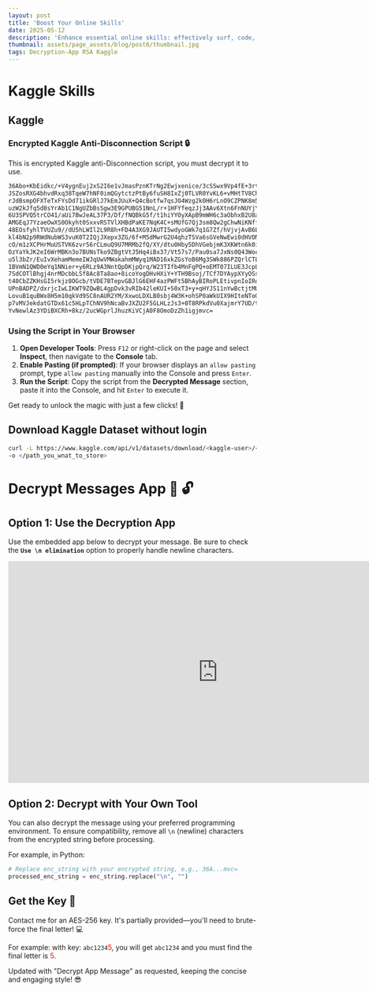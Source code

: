 ```yaml
---
layout: post
title: 'Boost Your Online Skills'
date: 2025-05-12
description: 'Enhance essential online skills: effectively surf, code, secure, and conquer various digital challenges.'
thumbnail: assets/page_assets/blog/post6/thumbnail.jpg
tags: Decryption-App RSA Kaggle
---
```

# Kaggle Skills

## Kaggle
### Encrypted Kaggle Anti-Disconnection Script 🔒
This is encrypted Kaggle anti-Disconnection script, you must decrypt it to use.
```html
36Abo+KbEidkc/+V4ygnEuj2xS2I6e1vJmasPznKTrNg2Ewjxenice/3cSSwx9Vp4fE+3rtRYQ8jBWF9us
JSZosRXG4bhvdRxq38TqeW7hNF0imQGytctzPtBy6fuSH8IxZj0TLVR0YvKL6+vMHtTV8Chqsxc6tIOYjD
rJdBsmpOFXTeTxFYsDd71ikGRlJ7kEmJUuX+Q4cBotfw7qsJO4Wzg2k0H6rLnO9CZPNK8m5aQDm1h4sgXN
uzW2kJfq5d8sYrAb1C1NgUZbBsSgw3E9GPUBG51NnL/r+1HFYfeqzJj3AAv6Xtn6FnNUYjYVLH3GqDctXf
6U3SPVQ5trCO41/aUi7BwJeAL37P3/Df/fNQBkG5f/t1hiYYOyXApB9mWH6c3aObhxB2U8a6HQt1OBPT+L
AMGEqJ7YzaeOwXS0Okyht0SxxvRSTVlXHBdPaKE7NqK4C+sMUfG7Qj3sm8Qw2gChwNiKNff+TLW4J3c8CM
48EOsfyhlTVUZu9//dU5hLWIl2L9R8h+FD4A3XG9JAUTI5wdyoGWk7q1G7Zf/hVjvjAvB6LGel6NirAFT/
kl4bN2p9RWdNubWS3vuK0T2IQjJXepx3ZG/6f+M5dMwrG2U4qhzTSVa6sGVeNwEwi0dHVONIlSBRRVNtiB
cO/m1zXCPHrMuUSTVK6zvr56rCLmuQ9U7MRMb2fQ/XY/dtu0Hby5DhVGebjmK3XKWtn6k0iLMxIjJgrgWD
OzYaYkJK2eI6WrMBKn3o7BUNsTko9ZBgtVtJ5Hq4iBx37/Vt57s7/Pau0sa7JxNs0Q43Woc4IZypW7/2ED
u5l3bZr/EuIvXehamMemeIWJqUwVMWakahmMWyq1MAD16xkZGsYoB6Mg3SWk886PZQrlCTL2U4AqKsFE3e
1BVmN1QWD0eYq1NNier+y6RLz9A3NntQpDKjpQrq/W23TIfb4MnFgPQ+oEMT07ILUE3JcpL1Tgbmnwr/j5
7SdCOTlBhgj4nrMDcbbLSf8Ac8Ta8ao+8icoYogDHvHXiY+YTH9Bsoj/TCf7DYAypXYyOSstftCMrBK5/Z
t40CbZZKHsGI5rkjz8OGcb/tVDE7BTepvGBJlG6EHF4azPWFt5BhAyBIRoPLEtivpnIoIRo6LcS+DLeUk3
UPnBADPZ/dxrjcIwLIKWT9ZQwBL4gpDvk3vRIb42leKUI+50xT3+y+qHYJS11nYwBctjtMUoy8tVMIdXFQ
LovuB1quBWx8H5m10qkVd9SC8nAUR2YM/XxwoLDXLB0sbj4W3K+ohSP0aWkUIX9HIteNToGj1vD/eJ2QvJ
p7vMVJekdatGTDx61c5HLpTChNV9hNcaBvJXZU2F5GLHLzJs3+0T8RPkdVu0XajmrY7UD/t55uASDgDZUd
YvNewlAz3YDiBXCRh+8kz/2ucWGprlJhuzKiVCjA0F8OmoDzZh1igjmvc=
```
### Using the Script in Your Browser

1. **Open Developer Tools**: Press `F12` or right-click on the page and select **Inspect**, then navigate to the **Console** tab.
2. **Enable Pasting (if prompted)**: If your browser displays an `allow pasting` prompt, type `allow pasting` manually into the Console and press `Enter`.
3. **Run the Script**: Copy the script from the **Decrypted Message** section, paste it into the Console, and hit `Enter` to execute it.

Get ready to unlock the magic with just a few clicks! 🚀

## Download Kaggle Dataset without login
```bash
curl -L https://www.kaggle.com/api/v1/datasets/download/<kaggle-user>/<dataset-name> \
-o </path_you_wnat_to_store>
```
# Decrypt Messages App 📩 🔓

## Option 1: Use the Decryption App
Use the embedded app below to decrypt your message. Be sure to check the **`Use \n elimination`** option to properly handle newline characters.
<iframe src="https://danhtran2mind-decrypt-message.hf.space" frameborder="0" width="850" height="450" ></iframe>

## Option 2: Decrypt with Your Own Tool
You can also decrypt the message using your preferred programming environment. To ensure compatibility, remove all `\n` (newline) characters from the encrypted string before processing.

For example, in Python:

```python
# Replace enc_string with your encrypted string, e.g., 36A...mvc=
processed_enc_string = enc_string.replace("\n", "")
```


## Get the Key 🔑

Contact me for an AES-256 key. It's partially provided—you'll need to brute-force the final letter! 💻

For example: with key: `abc1234`<span style="color:red;">5</span>, you will get `abc1234` and you must find the final letter is <span style="color:red;">5</span>.

Updated with "Decrypt App Message" as requested, keeping the concise and engaging style! 😎
